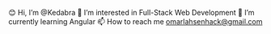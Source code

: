 😊 Hi, I’m @Kedabra
👀 I’m interested in Full-Stack Web Development
🌱 I’m currently learning Angular
📫 How to reach me omarlahsenhack@gmail.com



